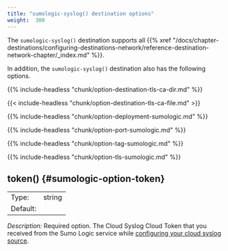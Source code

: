 ```yaml
---
title: "sumologic-syslog() destination options"
weight:  300
---
```

<!-- DISCLAIMER: This file is based on the syslog-ng Open Source Edition documentation https://github.com/balabit/syslog-ng-ose-guides/commit/2f4a52ee61d1ea9ad27cb4f3168b95408fddfdf2 and is used under the terms of The syslog-ng Open Source Edition Documentation License. The file has been modified by Axoflow. -->

The `sumologic-syslog()` destination supports all {{% xref "/docs/chapter-destinations/configuring-destinations-network/reference-destination-network-chapter/_index.md" %}}.

In addition, the `sumologic-syslog()` destination also has the following options.


{{% include-headless "chunk/option-destination-tls-ca-dir.md" %}}



{{< include-headless "chunk/option-destination-tls-ca-file.md" >}}



{{% include-headless "chunk/option-deployment-sumologic.md" %}}



{{% include-headless "chunk/option-port-sumologic.md" %}}



{{% include-headless "chunk/option-tag-sumologic.md" %}}



{{% include-headless "chunk/option-tls-sumologic.md" %}}



## token() {#sumologic-option-token}

|          |        |
| -------- | ------ |
| Type:    | string |
| Default: |        |

*Description:* Required option. The Cloud Syslog Cloud Token that you received from the Sumo Logic service while [configuring your cloud syslog source](https://help.sumologic.com/03Send-Data/Sources/02Sources-for-Hosted-Collectors/Cloud-Syslog-Source#configure-a-cloud%C2%A0syslog%C2%A0source).

